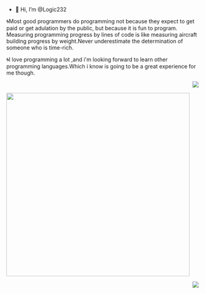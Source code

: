 - 👋 Hi, I’m @Logic232

🌀Most good programmers do programming not because they expect to get paid or get adulation by the public, but because it is fun to program.
Measuring programming progress by lines of code is like measuring aircraft building progress by weight.Never underestimate the determination of someone who is time-rich.

🌀I love programming a lot ,and i'm looking forward to learn other programming languages.Which i know is going to be a great experience for me though.

   
<!---
Logic232/Logic232 is a ✨ special ✨ repository because its `README.md` (this file) appears on your GitHub profile.
You can click the Preview link to take a look at your changes.
--->

<p align = "right">
  <img src = "https://github-readme-stats.vercel.app/api?username=Logic232&show_icons=true&theme=merko&layout=compact">
</p>

<p align = "left">
  <img src = "https://github-readme-stats.vercel.app/api/top-langs/?username=Logic232&theme=tokyonight&layout=compact" width="480">
</p>

<p align = "right">
<img src="http://github-readme-streak-stats.herokuapp.com?user=Logic232&theme=radical&amp;date_format=M%20j%5B%2C%20Y%5D"
</p>





 
 
